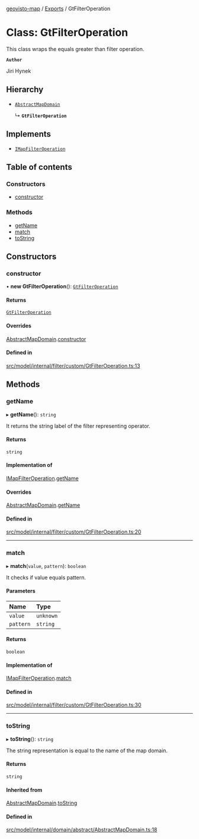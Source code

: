 [geovisto-map](../README.md) / [Exports](../modules.md) / GtFilterOperation

# Class: GtFilterOperation

This class wraps the equals greater than filter operation.

**`Author`**

Jiri Hynek

## Hierarchy

- [`AbstractMapDomain`](AbstractMapDomain.md)

  ↳ **`GtFilterOperation`**

## Implements

- [`IMapFilterOperation`](../interfaces/IMapFilterOperation.md)

## Table of contents

### Constructors

- [constructor](GtFilterOperation.md#constructor)

### Methods

- [getName](GtFilterOperation.md#getname)
- [match](GtFilterOperation.md#match)
- [toString](GtFilterOperation.md#tostring)

## Constructors

### constructor

• **new GtFilterOperation**(): [`GtFilterOperation`](GtFilterOperation.md)

#### Returns

[`GtFilterOperation`](GtFilterOperation.md)

#### Overrides

[AbstractMapDomain](AbstractMapDomain.md).[constructor](AbstractMapDomain.md#constructor)

#### Defined in

[src/model/internal/filter/custom/GtFilterOperation.ts:13](https://github.com/geovisto/geovisto-map/blob/e22d774889dbc28cc1ec62933ecf6bab6690f172/src/model/internal/filter/custom/GtFilterOperation.ts#L13)

## Methods

### getName

▸ **getName**(): `string`

It returns the string label of the filter representing operator.

#### Returns

`string`

#### Implementation of

[IMapFilterOperation](../interfaces/IMapFilterOperation.md).[getName](../interfaces/IMapFilterOperation.md#getname)

#### Overrides

[AbstractMapDomain](AbstractMapDomain.md).[getName](AbstractMapDomain.md#getname)

#### Defined in

[src/model/internal/filter/custom/GtFilterOperation.ts:20](https://github.com/geovisto/geovisto-map/blob/e22d774889dbc28cc1ec62933ecf6bab6690f172/src/model/internal/filter/custom/GtFilterOperation.ts#L20)

___

### match

▸ **match**(`value`, `pattern`): `boolean`

It checks if value equals pattern.

#### Parameters

| Name | Type |
| :------ | :------ |
| `value` | `unknown` |
| `pattern` | `string` |

#### Returns

`boolean`

#### Implementation of

[IMapFilterOperation](../interfaces/IMapFilterOperation.md).[match](../interfaces/IMapFilterOperation.md#match)

#### Defined in

[src/model/internal/filter/custom/GtFilterOperation.ts:30](https://github.com/geovisto/geovisto-map/blob/e22d774889dbc28cc1ec62933ecf6bab6690f172/src/model/internal/filter/custom/GtFilterOperation.ts#L30)

___

### toString

▸ **toString**(): `string`

The string representation is equal to the name of the map domain.

#### Returns

`string`

#### Inherited from

[AbstractMapDomain](AbstractMapDomain.md).[toString](AbstractMapDomain.md#tostring)

#### Defined in

[src/model/internal/domain/abstract/AbstractMapDomain.ts:18](https://github.com/geovisto/geovisto-map/blob/e22d774889dbc28cc1ec62933ecf6bab6690f172/src/model/internal/domain/abstract/AbstractMapDomain.ts#L18)
